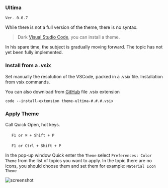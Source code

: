 ### Ultima 
`Ver. 0.0.7`

While there is not a full version of the theme, there is no syntax. 

> Dark [Visual Studio Code](https://code.visualstudio.com/), you can install a theme.

In his spare time, the subject is gradually moving forward.
The topic has not yet been fully implemented.

### Install from a .vsix
Set manually the resolution of the VSCode, packed in a .vsix file.
Installation from vsix commands.

You can also download from [GitHub](https://github.com/custapp/theme-ultima/releases) file .vsix extension 

`code --install-extension theme-ultima-#.#.#.vsix`

### Apply Theme
Call Quick Open, hot keys.

<img src="https://developer.apple.com/favicon.ico" width=16 height=16/> `F1 or ⌘ + Shift + P`

<img src="https://www.microsoft.com/favicon.ico" width=16 height=16/> `F1 or Ctrl + Shift + P`

In the pop-up window Quick enter the `Theme` select `Preferences: Color Theme` from the list of topics you want to apply.
In the topic there are no icons, you should choose them and set them for example: `Material Icon Theme`

![screenshot](https://raw.githubusercontent.com/custapp/theme-ultima/master/screenshot.png)
